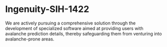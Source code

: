 # Ingenuity-SIH-1422
We are actively pursuing a comprehensive solution through the development of specialized software aimed at providing users with avalanche prediction details, thereby safeguarding them from venturing into avalanche-prone areas.
